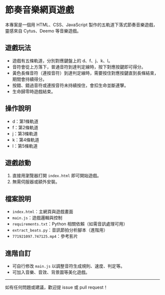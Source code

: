 # 節奏音樂網頁遊戲

本專案是一個用 HTML、CSS、JavaScript 製作的五軌道下落式節奏音樂遊戲，靈感來自 Cytus、Deemo 等音樂遊戲。

## 遊戲玩法

- 遊戲有五條軌道，分別對應鍵盤上的 d、f、j、k、l。
- 音符會從上方落下，普通音符到達判定線時，按下對應按鍵即可得分。
- 黃色長條音符（連按音符）到達判定線時，需要按住對應按鍵直到長條結束，期間會持續得分。
- 按錯、錯過音符或連按音符未持續按住，會扣生命並斷連擊。
- 生命歸零時遊戲結束。

## 操作說明

- d：第1條軌道
- f：第2條軌道
- j：第3條軌道
- k：第4條軌道
- l：第5條軌道

## 遊戲啟動

1. 直接用瀏覽器打開 `index.html` 即可開始遊戲。
2. 無需伺服器或額外安裝。

## 檔案說明

- `index.html`：主網頁與遊戲畫面
- `main.js`：遊戲邏輯與控制
- `requirements.txt`：Python 相關依賴（如需音訊處理可用）
- `extract_beats.py`：音訊節拍分析腳本（進階用）
- `771921097.747125.mp4`：參考影片

## 進階自訂

- 可自行修改 `main.js` 以調整音符生成規則、速度、判定等。
- 可加入音樂、音效、背景圖等美化遊戲。

---

如有任何問題或建議，歡迎提 issue 或 pull request！

